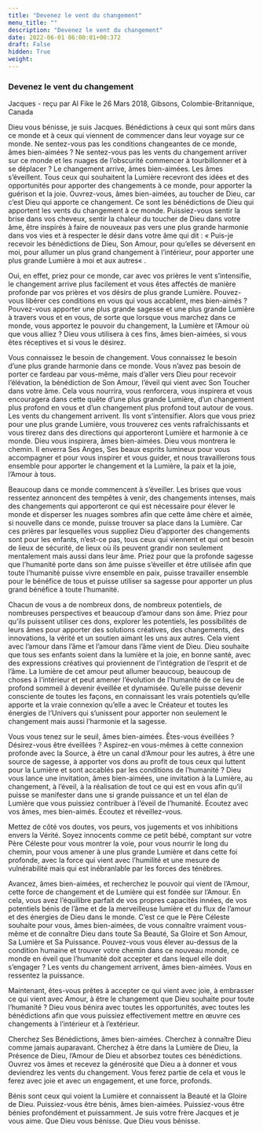 ```yaml
---
title: "Devenez le vent du changement"
menu_title: ""
description: "Devenez le vent du changement"
date: 2022-06-01 06:00:01+00:372
draft: False
hidden: True
weight:
---
```

### Devenez le vent du changement

Jacques - reçu par Al Fike le 26 Mars 2018, Gibsons, Colombie-Britannique, Canada

Dieu vous bénisse, je suis Jacques. Bénédictions à ceux qui sont mûrs dans ce monde et à ceux qui viennent de commencer dans leur voyage sur ce monde. Ne sentez-vous pas les conditions changeantes de ce monde, âmes bien-aimées ? Ne sentez-vous pas les vents du changement arriver sur ce monde et les nuages de l’obscurité commencer à tourbillonner et à se déplacer ? Le changement arrive, âmes bien-aimées. Les âmes s’éveillent. Tous ceux qui souhaitent la Lumière recevront des idées et des opportunités pour apporter des changements à ce monde, pour apporter la guérison et la joie. Ouvrez-vous, âmes bien-aimées, au toucher de Dieu, car c’est Dieu qui apporte ce changement. Ce sont les bénédictions de Dieu qui apportent les vents du changement à ce monde. Puissiez-vous sentir la brise dans vos cheveux, sentir la chaleur du toucher de Dieu dans votre âme, être inspirés à faire de nouveaux pas vers une plus grande harmonie dans vos vies et à respecter le désir dans votre âme qui dit : « Puis-je recevoir les bénédictions de Dieu, Son Amour, pour qu’elles se déversent en moi, pour allumer un plus grand changement à l’intérieur, pour apporter une plus grande Lumière à moi et aux autres« .

Oui, en effet, priez pour ce monde, car avec vos prières le vent s’intensifie, le changement arrive plus facilement et vous êtes affectés de manière profonde par vos prières et vos désirs de plus grande Lumière. Pouvez-vous libérer ces conditions en vous qui vous accablent, mes bien-aimés ? Pouvez-vous apporter une plus grande sagesse et une plus grande Lumière à travers vous et en vous, de sorte que lorsque vous marchez dans ce monde, vous apportez le pouvoir du changement, la Lumière et l’Amour où que vous alliez ? Dieu vous utilisera à ces fins, âmes bien-aimées, si vous êtes réceptives et si vous le désirez.

Vous connaissez le besoin de changement. Vous connaissez le besoin d’une plus grande harmonie dans ce monde. Vous n’avez pas besoin de porter ce fardeau par vous-même, mais d’aller vers Dieu pour recevoir l’élévation, la bénédiction de Son Amour, l’éveil qui vient avec Son Toucher dans votre âme. Cela vous nourrira, vous renforcera, vous inspirera et vous encouragera dans cette quête d’une plus grande Lumière, d’un changement plus profond en vous et d’un changement plus profond tout autour de vous.
Les vents du changement arrivent. Ils vont s’intensifier. Alors que vous priez pour une plus grande Lumière, vous trouverez ces vents rafraîchissants et vous tirerez dans des directions qui apporteront Lumière et harmonie à ce monde. Dieu vous inspirera, âmes bien-aimées. Dieu vous montrera le chemin. Il enverra Ses Anges, Ses beaux esprits lumineux pour vous accompagner et pour vous inspirer et vous guider, et nous travaillerons tous ensemble pour apporter le changement et la Lumière, la paix et la joie, l’Amour à tous.

Beaucoup dans ce monde commencent à s’éveiller. Les brises que vous ressentez annoncent des tempêtes à venir, des changements intenses, mais des changements qui apporteront ce qui est nécessaire pour élever le monde et disperser les nuages sombres afin que cette âme chère et aimée, si nouvelle dans ce monde, puisse trouver sa place dans la Lumière. Car ces prières par lesquelles vous suppliez Dieu d’apporter des changements sont pour les enfants, n’est-ce pas, tous ceux qui viennent et qui ont besoin de lieux de sécurité, de lieux où ils peuvent grandir non seulement mentalement mais aussi dans leur âme. Priez pour que la profonde sagesse que l’humanité porte dans son âme puisse s’éveiller et être utilisée afin que toute l’humanité puisse vivre ensemble en paix, puisse travailler ensemble pour le bénéfice de tous et puisse utiliser sa sagesse pour apporter un plus grand bénéfice à toute l’humanité.

Chacun de vous a de nombreux dons, de nombreux potentiels, de nombreuses perspectives et beaucoup d’amour dans son âme. Priez pour qu’ils puissent utiliser ces dons, explorer les potentiels, les possibilités de leurs âmes pour apporter des solutions créatives, des changements, des innovations, la vérité et un soutien aimant les uns aux autres. Cela vient avec l’amour dans l’âme et l’amour dans l’âme vient de Dieu. Dieu souhaite que tous ses enfants soient dans la lumière et la joie, en bonne santé, avec des expressions créatives qui proviennent de l’intégration de l’esprit et de l’âme. La lumière de cet amour peut allumer beaucoup, beaucoup de choses à l’intérieur et peut amener l’évolution de l’humanité de ce lieu de profond sommeil à devenir éveillée et dynamisée. Qu’elle puisse devenir consciente de toutes les façons, en connaissant les vrais potentiels qu’elle apporte et la vraie connexion qu’elle a avec le Créateur et toutes les énergies de l’Univers qui s’unissent pour apporter non seulement le changement mais aussi l’harmonie et la sagesse.

Vous vous tenez sur le seuil, âmes bien-aimées. Êtes-vous éveillées ? Désirez-vous être éveillées ? Aspirez-en vous-mêmes à cette connexion profonde avec la Source, à être un canal d’Amour pour les autres, à être une source de sagesse, à apporter vos dons au profit de tous ceux qui luttent pour la Lumière et sont accablés par les conditions de l’humanité ? Dieu vous lance une invitation, âmes bien-aimées, une invitation à la Lumière, au changement, à l’éveil, à la réalisation de tout ce qui est en vous afin qu’il puisse se manifester dans une si grande puissance et un tel élan de Lumière que vous puissiez contribuer à l’éveil de l’humanité. Écoutez avec vos âmes, mes bien-aimés. Écoutez et réveillez-vous.

Mettez de côté vos doutes, vos peurs, vos jugements et vos inhibitions envers la Vérité. Soyez innocents comme ce petit bébé, comptant sur votre Père Céleste pour vous montrer la voie, pour vous nourrir le long du chemin, pour vous amener à une plus grande Lumière et dans cette foi profonde, avec la force qui vient avec l’humilité et une mesure de vulnérabilité mais qui est inébranlable par les forces des ténèbres.

Avancez, âmes bien-aimées, et recherchez le pouvoir qui vient de l’Amour, cette force de changement et de Lumière qui est fondée sur l’Amour. En cela, vous avez l’équilibre parfait de vos propres capacités innées, de vos potentiels bénis de l’âme et de la merveilleuse lumière et du flux de l’amour et des énergies de Dieu dans le monde. C’est ce que le Père Céleste souhaite pour vous, âmes bien-aimées, de vous connaître vraiment vous-même et de connaître Dieu dans toute Sa Beauté, Sa Gloire et Son Amour, Sa Lumière et Sa Puissance. Pouvez-vous vous élever au-dessus de la condition humaine et trouver votre chemin dans ce nouveau monde, ce monde en éveil que l’humanité doit accepter et dans lequel elle doit s’engager ? Les vents du changement arrivent, âmes bien-aimées. Vous en ressentez la puissance.

Maintenant, êtes-vous prêtes à accepter ce qui vient avec joie, à embrasser ce qui vient avec Amour, à être le changement que Dieu souhaite pour toute l’humanité ? Dieu vous bénira avec toutes les opportunités, avec toutes les bénédictions afin que vous puissiez effectivement mettre en œuvre ces changements à l’intérieur et à l’extérieur.

Cherchez Ses Bénédictions, âmes bien-aimées. Cherchez à connaître Dieu comme jamais auparavant. Cherchez à être dans la Lumière de Dieu, la Présence de Dieu, l’Amour de Dieu et absorbez toutes ces bénédictions. Ouvrez vos âmes et recevez la générosité que Dieu a à donner et vous deviendrez les vents du changement. Vous ferez partie de cela et vous le ferez avec joie et avec un engagement, et une force, profonds.

Bénis sont ceux qui voient la Lumière et connaissent la Beauté et la Gloire de Dieu. Puissiez-vous être bénis, âmes bien-aimées. Puissiez-vous être bénies profondément et puissamment. Je suis votre frère Jacques et je vous aime. Que Dieu vous bénisse. Que Dieu vous bénisse.



